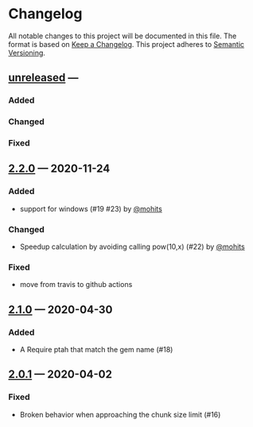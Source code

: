 
# Changelog

All notable changes to this project will be documented in this file.
The format is based on [Keep a Changelog](http://keepachangelog.com/).
This project adheres to [Semantic Versioning](http://semver.org/).

## [unreleased] —

### Added

### Changed

### Fixed

## [2.2.0] — 2020-11-24

### Added

- support for windows (#19 #23) by [@mohits]

### Changed

- Speedup calculation by avoiding calling pow(10,x) (#22) by [@mohits]

### Fixed

- move from travis to github actions

[@mohits]: https://github.com/mohits

## [2.1.0] — 2020-04-30

### Added

- A Require ptah that match the gem name (#18)

## [2.0.1] — 2020-04-02

### Fixed

- Broken behavior when approaching the chunk size limit (#16)


[unreleased]: https://github.com/klaxit/fast-polylines/compare/v2.2.0...HEAD
[2.2.0]: https://github.com/klaxit/fast-polylines/compare/v2.1.0...v2.2.0
[2.1.0]: https://github.com/klaxit/fast-polylines/compare/v2.0.1...v2.1.0
[2.0.1]: https://github.com/klaxit/fast-polylines/compare/v2.0.0...v2.0.1
